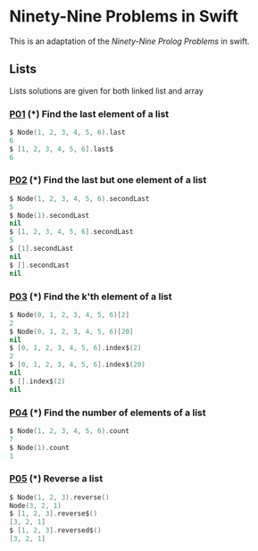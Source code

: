 # Ninety-Nine Problems in Swift

This is an adaptation of the *Ninety-Nine Prolog Problems* in swift.


<!---
* [Lists](#lists)
* [Arithmetic](#arithmetic)
* [Logic and Codes](#logic-and-codes)
* [Binary Trees](#binary-trees)
* [Multiway Trees](#multiway-trees)
* [Graphs](#graphs)
* [Miscellaneous](#miscellaneous)

-->

## Lists

Lists solutions are given for both linked list and array

### [P01](https://github.com/udaypandey/Ninety-Nine-Swift-Problems/blob/master/NinetyNineSwiftProblems/Solutions/P01.swift) **(*) Find the last element of a list**

```swift
$ Node(1, 2, 3, 4, 5, 6).last
6
$ [1, 2, 3, 4, 5, 6].last$
6
```

### [P02](https://github.com/udaypandey/Ninety-Nine-Swift-Problems/blob/master/NinetyNineSwiftProblems/Solutions/P02.swift) **(*) Find the last but one element of a list**

```swift
$ Node(1, 2, 3, 4, 5, 6).secondLast
5
$ Node(1).secondLast
nil
$ [1, 2, 3, 4, 5, 6].secondLast
5
$ [1].secondLast
nil
$ [].secondLast
nil
```

### [P03](https://github.com/udaypandey/Ninety-Nine-Swift-Problems/blob/master/NinetyNineSwiftProblems/Solutions/P03.swift) **(*) Find the k'th element of a list**

```swift
$ Node(0, 1, 2, 3, 4, 5, 6)[2]
2
$ Node(0, 1, 2, 3, 4, 5, 6)[20]
nil
$ [0, 1, 2, 3, 4, 5, 6].index$(2)
2
$ [0, 1, 2, 3, 4, 5, 6].index$(20)
nil
$ [].index$(2)
nil
```

### [P04](https://github.com/udaypandey/Ninety-Nine-Swift-Problems/blob/master/NinetyNineSwiftProblems/Solutions/P04.swift) **(*) Find the number of elements of a list**

```swift
$ Node(1, 2, 3, 4, 5, 6).count
7
$ Node(1).count
1
```

### [P05](https://github.com/udaypandey/Ninety-Nine-Swift-Problems/blob/master/NinetyNineSwiftProblems/Solutions/P05.swift) **(*) Reverse a list**

```swift
$ Node(1, 2, 3).reverse()
Node(3, 2, 1)
$ [1, 2, 3].reverse$()
[3, 2, 1]
$ [1, 2, 3].reversed$()
[3, 2, 1]
```

<!---


### [P06](https://github.com/udaypandey/Ninety-Nine-Swift-Problems/blob/master/NinetyNineSwiftProblems/Solutions/P01.swift **(*) Find out whether a list is a palindrome**

```swift
$ isPalindrome ["x","a","m","a","x"]
True

$ isPalindrome [1,2,3,4,5]
False
```

### [P07](https://github.com/udaypandey/Ninety-Nine-Swift-Problems/blob/master/NinetyNineSwiftProblems/Solutions/P01.swift **(\*\*) Flatten a nested list structure**

```swift
$ flatten (List [Elem 1, List [Elem 2, List [Elem 3, Elem 4], Elem 5]])
[1,2,3,4,5]
```

### [P08](https://github.com/udaypandey/Ninety-Nine-Swift-Problems/blob/master/NinetyNineSwiftProblems/Solutions/P01.swift **(\*\*) Eliminate consecutive duplicates of list elements**

If a list contains repeated elements they should be replaced with a single copy of the element. The order of the elements should not be changed

```swift
$ compress ["a", "a", "a", "a", "b", "c", "c", "a", "a", "d", "e", "e", "e", "e"]
["a","b","c","a","d","e"]
```

### [P09](https://github.com/udaypandey/Ninety-Nine-Swift-Problems/blob/master/NinetyNineSwiftProblems/Solutions/P01.swift **(\*\*) Pack consecutive duplicates of list elements into sublists**

If a list contains repeated elements they should be placed in separate sublists.

```swift
$ pack ["a", "a", "a", "a", "b", "c", "c", "a", "a", "d", "e", "e", "e", "e"]
[["a","a","a","a"],["b"],["c","c"],["a","a"],["d"],["e","e","e","e"]]
```

### [P10](https://github.com/udaypandey/Ninety-Nine-Swift-Problems/blob/master/NinetyNineSwiftProblems/Solutions/P01.swift **(*) Run-length encoding of a list**

Use the result of problem 1.09 to implement the so-called run-length encoding data compression method. Consecutive duplicates of elements are encoded as terms [N,E] where N is the number of duplicates of the element E.

```
$ encode ["a", "a", "a", "a", "b", "c", "c", "a", "a", "d", "e", "e", "e", "e"]
[(4,"a"),(1,"b"),(2,"c"),(2,"a"),(1,"d"),(4,"e")]
```

### [P11](https://github.com/udaypandey/Ninety-Nine-Swift-Problems/blob/master/NinetyNineSwiftProblems/Solutions/P01.swift **(*) Modified run-length encoding**

Modify the result of problem 1.10 in such a way that if an element has no duplicates it is simply copied into the result list. Only elements with duplicates are transferred as [N,E] terms.

```swift
$ encode_modified ["a", "a", "a", "a", "b", "c", "c", "a", "a", "d", "e", "e", "e", "e"]
[Right (4,"a"),Left "b",Right (2,"c"),Right (2,"a"),Left "d",Right (4,"e")]
```

### [P12](https://github.com/udaypandey/Ninety-Nine-Swift-Problems/blob/master/NinetyNineSwiftProblems/Solutions/P01.swift **(*) Decode a run-length encoded list**

```swift
$ decode [Right (4,"a"),Left "b",Right (2,"c"),Right (2,"a"),Left "d",Right (4,"e")]
["a","a","a","a","b","c","c","a","a","d","e","e","e","e"]
```

### [P13](https://github.com/udaypandey/Ninety-Nine-Swift-Problems/blob/master/NinetyNineSwiftProblems/Solutions/P01.swift **(\*\*) Run-length encoding of a list (direct solution)**

Implement the so-called run-length encoding data compression method directly. i.e. don't explicitly create the sublists containing the duplicates, as in problem P09, but only count them.

```
$ encode_direct ["a", "a", "a", "a", "b", "c", "c", "a", "a", "d", "e", "e", "e", "e"]
[(4,"a"),(1,"b"),(2,"c"),(2,"a"),(1,"d"),(4,"e")]
```

### [P14](https://github.com/udaypandey/Ninety-Nine-Swift-Problems/blob/master/NinetyNineSwiftProblems/Solutions/P01.swift **(*) Duplicate the elements of a list**

```swift
$ duplicate ["a","b","c","d"]
["a","a","b","b","c","c","d","d"]
```
### [P15](https://github.com/udaypandey/Ninety-Nine-Swift-Problems/blob/master/NinetyNineSwiftProblems/Solutions/P01.swift **(\*\*) Duplicate the elements of a list a given number of times**

```swift
$ duplicate ["a","b","c"] 3
["a","a","a","b","b","b","c","c","c"]
```

### [P16](https://github.com/udaypandey/Ninety-Nine-Swift-Problems/blob/master/NinetyNineSwiftProblems/Solutions/P01.swift **(\*\*) Drop every N'th element from a list**

```swift
$ dropEveryNth ["a", "b", "c", "d", "e", "f", "g", "h", "i", "j", "k"] 3
["a","b","d","e","g","h","j","k"]
```
### [P17](https://github.com/udaypandey/Ninety-Nine-Swift-Problems/blob/master/NinetyNineSwiftProblems/Solutions/P01.swift **(*) Split a list into two parts; the length of the first part is given**

```swift
$ split ["a", "b", "c", "d", "e", "f", "g", "h", "i", "k"] 3
(["a","b","c"],["d","e","f","g","h","i","k"])
```

### [P18](https://github.com/udaypandey/Ninety-Nine-Swift-Problems/blob/master/NinetyNineSwiftProblems/Solutions/P01.swift **(\*\*) Extract a slice from a list**

```swift
$ slice ["a", "b", "c", "d", "e", "f", "g", "h", "i", "k"] 3 7
["c","d","e","f"]
```

### [P19](https://github.com/udaypandey/Ninety-Nine-Swift-Problems/blob/master/NinetyNineSwiftProblems/Solutions/P01.swift **(\*\*) Rotate a list N places to the left**

```swift
$ rotate ["a", "b", "c", "d", "e", "f", "g", "h"] 3
["d","e","f","g","h","a","b","c"]

$ rotate ["a", "b", "c", "d", "e", "f", "g", "h"] (-2)
["g","h","a","b","c","d","e","f"]
```

### [P20](https://github.com/udaypandey/Ninety-Nine-Swift-Problems/blob/master/NinetyNineSwiftProblems/Solutions/P01.swift **(*) Remove the K'th element from a list**

```swift
$ removeAt ["a", "b", "c", "d"] 2
(["a","c","d"],"b")
```

### [P21](https://github.com/udaypandey/Ninety-Nine-Swift-Problems/blob/master/NinetyNineSwiftProblems/Solutions/P01.swift **(*) Insert an element at a given position into a list**

```swift
$ insertAt ["a", "b", "c", "d"] 2 "alfa"
["a","alfa","b","c","d"]
```

### [P22](https://github.com/udaypandey/Ninety-Nine-Swift-Problems/blob/master/NinetyNineSwiftProblems/Solutions/P01.swift **(*) Create a list containing all integers within a given range**

```swift
$ range 4 9
[4,5,6,7,8,9]
```

### [P23](https://github.com/udaypandey/Ninety-Nine-Swift-Problems/blob/master/NinetyNineSwiftProblems/Solutions/P01.swift **(\*\*) Extract a given number of randomly selected elements from a list**

```swift
$ randomSelect ["a", "b", "c", "d", "e", "f", "g", "h"] 3
```

### [P24](https://github.com/udaypandey/Ninety-Nine-Swift-Problems/blob/master/NinetyNineSwiftProblems/Solutions/P01.swift **(*) Lotto: Draw N different random numbers from the set 1..M**

> Hint: Combine the solutions of problems P22 and P23

```swift
$ randomSelect_lotto 6 (1,49)
[48,2,42,42,2,8]
```

### [P25](https://github.com/udaypandey/Ninety-Nine-Swift-Problems/blob/master/NinetyNineSwiftProblems/Solutions/P01.swift **(*) Generate a random permutation of the elements of a list**

> Hint: Use the solution of problem P23

```swift
$ randomPermutation ["a", "b", "c", "d", "e", "f"]
["b","a","b","c","a","a"]
```

### [P26](https://github.com/udaypandey/Ninety-Nine-Swift-Problems/blob/master/NinetyNineSwiftProblems/Solutions/P01.swift **(\*\*) Generate the combinations of K distinct objects chosen from the N elements of a list**


```swift
$ combinations ["a", "b", "c", "d", "e", "f"] 3

[["a","b","c"],["a","b","d"],["a","c","d"],["b","c","d"],["a","b","e"],["a","c","e"],["b","c","e"],["a","d","e"],["b","d","e"],["c","d","e"],["a","b","f"],["a","c","f"],["b","c","f"],["a","d","f"],["b","d","f"],["c","d","f"],["a","e","f"],["b","e","f"],["c","e","f"],["d","e","f"]]
```

### [P27](https://github.com/udaypandey/Ninety-Nine-Swift-Problems/blob/master/NinetyNineSwiftProblems/Solutions/P01.swift **(\*\*) Group the elements of a set into disjoint subsets**

a) In how many ways can a group of 9 people work in 3 disjoint subgroups of 2, 3 and 4 persons? Write a predicate that generates all the possibilities via backtracking

```swift
$ length (group3 ["aldo", "beat", "carla", "david", "evi", "flip", "gary", "hugo", "ida"])

1260
```

b) Generalize the above predicate in a way that we can specify a list of group sizes and the predicate will return a list of groups.


```swift
$ length(group' ["aldo", "beat", "carla", "david", "evi", "flip", "gary", "hugo", "ida"] [2,2,5])

756
```


### [P28](https://github.com/udaypandey/Ninety-Nine-Swift-Problems/blob/master/NinetyNineSwiftProblems/Solutions/P01.swift **(\*\*) Sorting a list of lists according to length of sublists**

a) We suppose that a list (InList) contains elements that are lists themselves. The objective is to sort the elements of InList according to their **length**. E.g. short lists first, longer lists later, or vice versa.

```swift
$ lsort [["a", "b", "c"], ["d", "e"], ["f", "g", "h"], ["d", "e"], ["i", "j", "k"], ["m", "n"], ["o"]]

[["o"],["d","e"],["d","e"],["m","n"],["a","b","c"],["f","g","h"],["i","j","k"]]
```

b) Again, we suppose that a list (InList) contains elements that are lists themselves. But this time the objective is to sort the elements of InList according to their **length frequency**; i.e. in the default, where sorting is done in ascending order, lists with rare lengths are placed first, others with a more frequent length come later.

```swift
$ lfsort [["a", "b", "c"], ["d", "e"], ["f", "g", "h"], ["d", "e"], ["i", "j", "k","l"], ["m", "n"], ["o"]]

[["o"],["i","j","k","l"],["a","b","c"],["f","g","h"],["d","e"],["d","e"],["m","n"]]
```

## Arithmetic

### [P31](https://github.com/udaypandey/Ninety-Nine-Swift-Problems/blob/master/NinetyNineSwiftProblems/Solutions/P01.swift **(\*\*) Determine whether a given integer number is prime.**

```swift
$ isPrime 7
True
```


### [P32](https://github.com/udaypandey/Ninety-Nine-Swift-Problems/blob/master/NinetyNineSwiftProblems/Solutions/P01.swift **(\*\*) Determine the prime factors of a given positive integer.**

```swift
$ primeFactors 315
[3,3,5,7]

$ primeFactors 33
[3,11]
```

### [P33](https://github.com/udaypandey/Ninety-Nine-Swift-Problems/blob/master/NinetyNineSwiftProblems/Solutions/P01.swift **(\*\*) Determine the prime factors of a given positive integer (2).**

```swift
$ primeFactorsMult 315
[[3,2],[5,1],[7,1]]
```

### [P34](https://github.com/udaypandey/Ninety-Nine-Swift-Problems/blob/master/NinetyNineSwiftProblems/Solutions/P01.swift **(*) A list of prime numbers**

```swift
$ primeNumbers [7..31]
[7,11,13,17,19,23,29,31]
```

### [P35](https://github.com/udaypandey/Ninety-Nine-Swift-Problems/blob/master/NinetyNineSwiftProblems/Solutions/P01.swift **(\*\*) Goldbach's conjecture**

```swift
$ goldbach 28
[5,23]
```

### [P36](https://github.com/udaypandey/Ninety-Nine-Swift-Problems/blob/master/NinetyNineSwiftProblems/Solutions/P01.swift **(\*\*) A list of Goldbach compositions.**

Given a range of integers by its lower and upper limit, print a list of all even numbers and their Goldbach composition.

```swift
$ goldbach_list [9..20]
[(10,[3,7]),(12,[5,7]),(14,[3,11]),(16,[3,13]),(18,[5,13]),(20,[3,17])]
```

In most cases, if an even number is written as the sum of two prime numbers, one of them is very small. Very rarely, the primes are both bigger than say 50. Try to find out how many such cases there are in the range 2..3000.

```swift
$ goldbach_list1 50 [1..2000]
[(992,[73,919]),(1382,[61,1321]),(1856,[67,1789]),(1928,[61,1867])]
```
### [P37](https://github.com/udaypandey/Ninety-Nine-Swift-Problems/blob/master/NinetyNineSwiftProblems/Solutions/P01.swift **(\*\*) Determine the greatest common divisor of two positive integer numbers.**

```swift
$ gcd' 36 63
9
```

### [P38](https://github.com/udaypandey/Ninety-Nine-Swift-Problems/blob/master/NinetyNineSwiftProblems/Solutions/P01.swift **(*) Determine whether two positive integer numbers are coprime.**

```swift
$ coprime 25 64
True
```

### [P39](https://github.com/udaypandey/Ninety-Nine-Swift-Problems/blob/master/NinetyNineSwiftProblems/Solutions/P01.swift **(\*\*) Calculate Euler's totient function phi(m).**

```swift
$ totient_phi 10
4
```

### [P40](https://github.com/udaypandey/Ninety-Nine-Swift-Problems/blob/master/NinetyNineSwiftProblems/Solutions/P01.swift **(\*\*) Calculate Euler's totient function phi(m) (2).**

See problem P39 for the definition of Euler's totient function. If the list of the prime factors of a number m is known in the form of problem 2.03 then the function phi(m) can be efficiently calculated as follows: Let `[[p1,m1],[p2,m2],[p3,m3],...]` be the list of prime factors (and their multiplicities) of a given number m. Then phi(m) can be calculated with the following formula:

`phi(m) = (p1 - 1) * p1**(m1 - 1) * (p2 - 1) * p2**(m2 - 1) * (p3 - 1) * p3**(m3 - 1) * ...`

Note that a**b stands for the b'th power of a.

```
$ phi 10
4
$ phi 99
60
```

> Also you can import modules defined in 01-lists by starting ghci using the command `ghci -i../01-lists`

### [P41](https://github.com/udaypandey/Ninety-Nine-Swift-Problems/blob/master/NinetyNineSwiftProblems/Solutions/P01.swift **(*) Compare the two methods of calculating Euler's totient function.**

Use the solutions of problems P39 and P40 to compare the algorithms. Take the number of logical inferences as a measure for efficiency. Try to calculate `phi(10090)` as an example.

### [P46](https://github.com/udaypandey/Ninety-Nine-Swift-Problems/blob/master/NinetyNineSwiftProblems/Solutions/P01.swift **(\*\*) Truth tables for logical expressions.**

Define predicates and/2, or/2, nand/2, nor/2, xor/2, impl/2 and equ/2 (for logical equivalence) which succeed or fail according to the result of their respective operations; e.g. and(A,B) will succeed, if and only if both A and B succeed. Note that A and B can be Prolog goals (not only the constants true and fail).

A logical expression in two variables can then be written in prefix notation, as in the following example: and(or(A,B),nand(A,B)).

Now, write a predicate table/3 which prints the truth table of a given logical expression in two variables.

```
table (\a b -> (and' a (or' a b)))
[(True,True,True),(True,False,True),(False,True,False),(False,False,False)]
```

### [P47](https://github.com/udaypandey/Ninety-Nine-Swift-Problems/blob/master/NinetyNineSwiftProblems/Solutions/P01.swift **(*) Truth tables for logical expressions(2).**

Skipping this problem for now.

### [P48](https://github.com/udaypandey/Ninety-Nine-Swift-Problems/blob/master/NinetyNineSwiftProblems/Solutions/P01.swift **(\*\*) Truth tables for logical expressions(3).**

Skipping this problem for now.

### [P49](https://github.com/udaypandey/Ninety-Nine-Swift-Problems/blob/master/NinetyNineSwiftProblems/Solutions/P01.swift **(\*\*) Gray code.**

An n-bit Gray code is a sequence of n-bit strings constructed according to certain rules. For example,
```
n = 1: C(1) = ['0','1'].
n = 2: C(2) = ['00','01','11','10'].
n = 3: C(3) = ['000','001','011','010','110','111','101','100'].
```

```swift
$ gray 3
["000","001","011","010","110","111","101","100"]
```


-->

